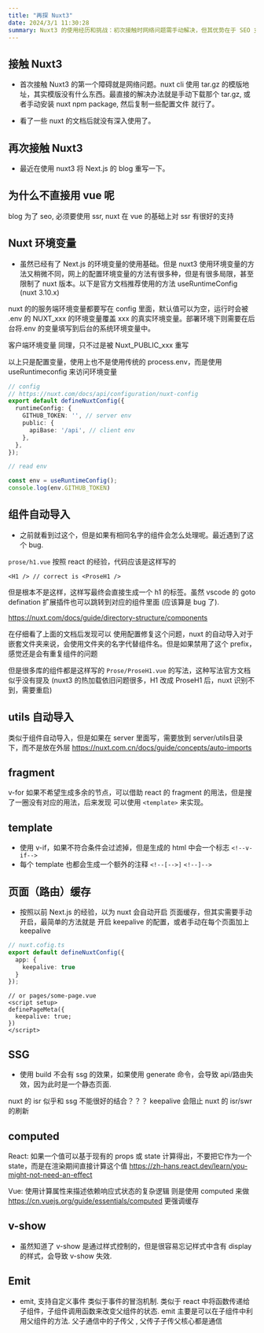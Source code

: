 ```yaml
---
title: "再探 Nuxt3"
date: 2024/3/1 11:30:28
summary: Nuxt3 的使用经历和挑战：初次接触时网络问题需手动解决，但其优势在于 SEO 支持和环境变量管理；组件自动导入可能引发重复命名问题，而对于 Vue 模板标签需留意细节；页面缓存需手动启用，同时 SSR 和 SSG 的结合需要小心谨慎。
---
```


## 接触 Nuxt3

* 首次接触 Nuxt3 的第一个障碍就是网络问题。nuxt cli 使用 tar.gz 的模版地址，其实模版没有什么东西。最直接的解决办法就是手动下载那个 tar.gz, 或者手动安装 nuxt npm package, 然后复制一些配置文件 就行了。

* 看了一些 nuxt 的文档后就没有深入使用了。

## 再次接触 Nuxt3

* 最近在使用 nuxt3 将 Next.js 的 blog 重写一下。

## 为什么不直接用 vue 呢

blog 为了 seo, 必须要使用 ssr, nuxt 在 vue 的基础上对 ssr 有很好的支持

## Nuxt 环境变量

* 虽然已经有了 Next.js 的环境变量的使用基础。但是 nuxt3 使用环境变量的方法又稍微不同，网上的配置环境变量的方法有很多种，但是有很多局限，甚至限制了 nuxt 版本。以下是官方文档推荐使用的方法 useRuntimeConfig (nuxt 3.10.x)

nuxt 的的服务端环境变量都要写在 config 里面，默认值可以为空，运行时会被 .env 的 NUXT_xxx 的环境变量覆盖 xxx 的真实环境变量。部署环境下则需要在后台将.env 的变量填写到后台的系统环境变量中。

客户端环境变量 同理，只不过是被 Nuxt_PUBLIC_xxx 重写

以上只是配置变量，使用上也不是使用传统的 process.env，而是使用 useRuntimeconfig 来访问环境变量

```ts
// config
// https://nuxt.com/docs/api/configuration/nuxt-config
export default defineNuxtConfig({
  runtimeConfig: {
    GITHUB_TOKEN: '', // server env
    public: {
      apiBase: '/api', // client env
    },
  },
});

// read env

const env = useRuntimeConfig();
console.log(env.GITHUB_TOKEN)
```

## 组件自动导入

* 之前就看到过这个，但是如果有相同名字的组件会怎么处理呢。最近遇到了这个 bug.

`prose/h1.vue` 按照 react 的经验，代码应该是这样写的

```vue
<H1 /> // correct is <ProseH1 />
```

但是根本不是这样，这样写最终会直接生成一个 h1 的标签。虽然 vscode 的 goto defination 扩展插件也可以跳转到对应的组件里面 (应该算是 bug 了).

https://nuxt.com/docs/guide/directory-structure/components

在仔细看了上面的文档后发现可以 使用配置修复这个问题，nuxt 的自动导入对于嵌套文件夹来说，会使用文件夹的名字代替组件名。但是如果禁用了这个 prefix，感觉还是会有重复组件的问题

但是很多库的组件都是这样写的 `Prose/ProseH1.vue` 的写法，这种写法官方文档似乎没有提及 (nuxt3 的热加载依旧问题很多，H1 改成 ProseH1 后，nuxt 识别不到，需要重启)

## utils 自动导入

类似于组件自动导入，但是如果在 server 里面写，需要放到 server/utils目录下，而不是放在外层 https://nuxt.com.cn/docs/guide/concepts/auto-imports

## fragment

v-for 如果不希望生成多余的节点，可以借助 react 的 fragment 的用法，但是搜了一圈没有对应的用法，后来发现 可以使用 `<template>` 来实现。

## template

* 使用 v-if，如果不符合条件会过滤掉，但是生成的 html 中会一个标志 `<!--v-if-->`
* 每个 template 也都会生成一个额外的注释 `<!--[-->]` `<!--]-->`

## 页面（路由）缓存

* 按照以前 Next.js 的经验，以为 nuxt 会自动开启 页面缓存，但其实需要手动开启，最简单的方法就是 开启 keepalive 的配置，或者手动在每个页面加上 keepalive

```ts
// nuxt.cofig.ts
export default defineNuxtConfig({
  app: {
    keepalive: true
  }
});

```

```vue
// or pages/some-page.vue
<script setup>
definePageMeta({
  keepalive: true;
})
</script>
```

## SSG

* 使用 build 不会有 ssg 的效果，如果使用 generate 命令，会导致 api/路由失效，因为此时是一个静态页面.

nuxt 的 isr 似乎和 ssg 不能很好的结合？？？
keepalive 会阻止 nuxt 的 isr/swr 的刷新

## computed

React: 如果一个值可以基于现有的 props 或 state 计算得出，不要把它作为一个 state，而是在渲染期间直接计算这个值 https://zh-hans.react.dev/learn/you-might-not-need-an-effect

Vue: 使用计算属性来描述依赖响应式状态的复杂逻辑 则是使用 computed 来做 https://cn.vuejs.org/guide/essentials/computed 更强调缓存

## v-show

* 虽然知道了 v-show 是通过样式控制的，但是很容易忘记样式中含有 display 的样式，会导致 v-show 失效.

## Emit

* emit, 支持自定义事件 类似于事件的冒泡机制.  类似于 react 中将函数传递给子组件，子组件调用函数来改变父组件的状态. emit 主要是可以在子组件中利用父组件的方法. 父子通信中的子传父 , 父传子子传父核心都是通信